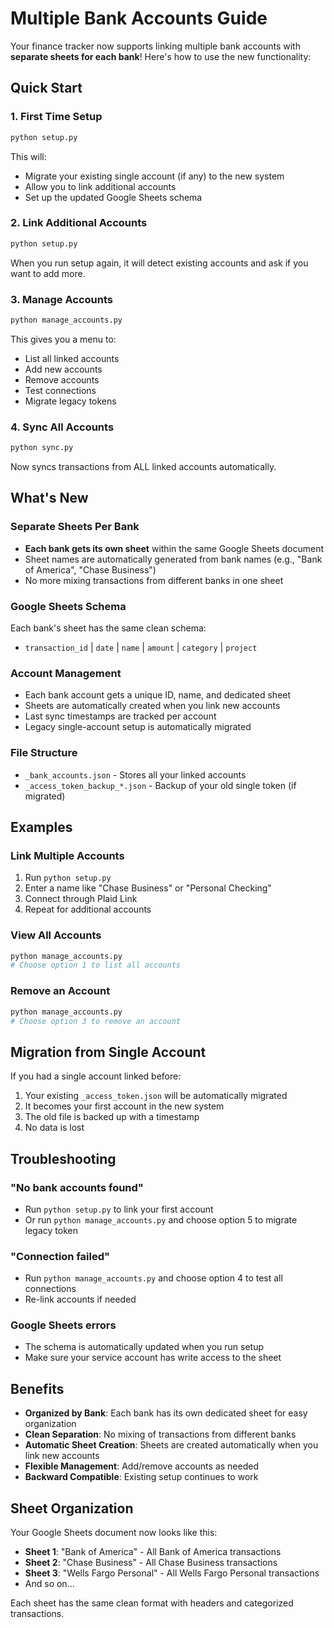 # Multiple Bank Accounts Guide

Your finance tracker now supports linking multiple bank accounts with **separate sheets for each bank**! Here's how to use the new functionality:

## Quick Start

### 1. First Time Setup
```bash
python setup.py
```
This will:
- Migrate your existing single account (if any) to the new system
- Allow you to link additional accounts
- Set up the updated Google Sheets schema

### 2. Link Additional Accounts
```bash
python setup.py
```
When you run setup again, it will detect existing accounts and ask if you want to add more.

### 3. Manage Accounts
```bash
python manage_accounts.py
```
This gives you a menu to:
- List all linked accounts
- Add new accounts
- Remove accounts
- Test connections
- Migrate legacy tokens

### 4. Sync All Accounts
```bash
python sync.py
```
Now syncs transactions from ALL linked accounts automatically.

## What's New

### Separate Sheets Per Bank
- **Each bank gets its own sheet** within the same Google Sheets document
- Sheet names are automatically generated from bank names (e.g., "Bank of America", "Chase Business")
- No more mixing transactions from different banks in one sheet

### Google Sheets Schema
Each bank's sheet has the same clean schema:
- `transaction_id` | `date` | `name` | `amount` | `category` | `project`

### Account Management
- Each bank account gets a unique ID, name, and dedicated sheet
- Sheets are automatically created when you link new accounts
- Last sync timestamps are tracked per account
- Legacy single-account setup is automatically migrated

### File Structure
- `_bank_accounts.json` - Stores all your linked accounts
- `_access_token_backup_*.json` - Backup of your old single token (if migrated)

## Examples

### Link Multiple Accounts
1. Run `python setup.py`
2. Enter a name like "Chase Business" or "Personal Checking"
3. Connect through Plaid Link
4. Repeat for additional accounts

### View All Accounts
```bash
python manage_accounts.py
# Choose option 1 to list all accounts
```

### Remove an Account
```bash
python manage_accounts.py
# Choose option 3 to remove an account
```

## Migration from Single Account

If you had a single account linked before:
1. Your existing `_access_token.json` will be automatically migrated
2. It becomes your first account in the new system
3. The old file is backed up with a timestamp
4. No data is lost

## Troubleshooting

### "No bank accounts found"
- Run `python setup.py` to link your first account
- Or run `python manage_accounts.py` and choose option 5 to migrate legacy token

### "Connection failed"
- Run `python manage_accounts.py` and choose option 4 to test all connections
- Re-link accounts if needed

### Google Sheets errors
- The schema is automatically updated when you run setup
- Make sure your service account has write access to the sheet

## Benefits

- **Organized by Bank**: Each bank has its own dedicated sheet for easy organization
- **Clean Separation**: No mixing of transactions from different banks
- **Automatic Sheet Creation**: Sheets are created automatically when you link new accounts
- **Flexible Management**: Add/remove accounts as needed
- **Backward Compatible**: Existing setup continues to work

## Sheet Organization

Your Google Sheets document now looks like this:
- **Sheet 1**: "Bank of America" - All Bank of America transactions
- **Sheet 2**: "Chase Business" - All Chase Business transactions  
- **Sheet 3**: "Wells Fargo Personal" - All Wells Fargo Personal transactions
- And so on...

Each sheet has the same clean format with headers and categorized transactions.
